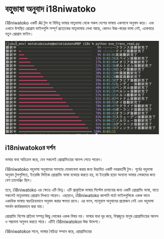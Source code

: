 # বহুভাষা অনুবাদ i18niwatoko

i18niwatoko একটি AI টুল যা বিভিন্ন ভাষার মাতৃভাষা থেকে সকল দেশের ভাষায় একসাথে অনুবাদ করে।
এবং এখানে উপস্থিত প্রোগ্রাম ফাইলগুলি সম্পূর্ণ প্রত্যেকের মাতৃভাষায় লেখা আছে, কোনও উচ্চ-স্তরের ভাষা নেই, একেবারে নতুন প্রোগ্রাম ফাইল।

![i18niwatoko](../readme_rich_progress.png)


## i18niwatokoর দর্শন

ভাষার বাধা অতিক্রম করে, যেন সকলেই প্রোগ্রামিংয়ের আনন্দ পেতে পারেন।

i18niwatoko বহুভাষা অনুবাদের সমস্যার মোকাবেলা করার জন্য উদ্ভাবিত একটি নবপ্রবর্তনী টুল। পূর্বের বহুভাষা অনুবাদ টুলগুলিতে, ইংরেজি ভিত্তিক প্রোগ্রামিং ভাষা ব্যবহার করতে হয়, যা ইংরেজি ছাড়া অন্যান্য ভাষার লোকদের জন্য বেশ চ্যালেঞ্জিং ছিল।

তবে, i18niwatoko এর ক্ষেত্রে এটি ভিন্ন। এটি প্রাকৃতিক ভাষায় সিস্টেম চালানোর জন্য একটি প্রোগ্রামিং ভাষা, যাতে সকলেই মাতৃভাষায় প্রোগ্রাম লিখতে পারেন। এছাড়াও, i18niwatoko জাপানি বার্তা ফাইলগুলিকে একক ভাবে একাধিক ভাষায় স্বয়ংক্রিয়ভাবে অনুবাদ করার ক্ষমতা রাখে। এর ফলে, ম্যানুয়াল অনুবাদের প্রয়োজন নেই এবং বহুভাষা সমর্থন কার্যকরভাবে করা যায়।

প্রোগ্রামিং বিশেষ প্রতিভা সম্পন্ন কিছু লোকের একক বিষয় নয়। ভাষার বাধা দূর করে, বিশ্বজুড়ে মানুষ প্রোগ্রামিংয়ের আনন্দ ও সম্ভাবনা অনুভব করতে পারে। এটিই i18niwatokoর উচ্চ উদ্দেশ্য।

i18niwatokoর সাথে, ভাষার বৈচিত্র্য সম্মান করে, প্রোগ্রামিংয়ের